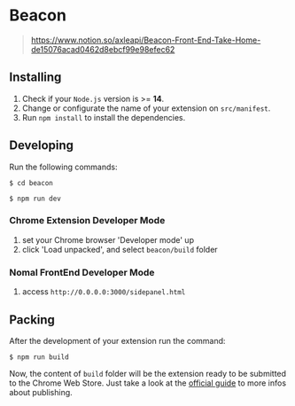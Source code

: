 # Beacon

> https://www.notion.so/axleapi/Beacon-Front-End-Take-Home-de15076acad0462d8ebcf99e98efec62

## Installing

1. Check if your `Node.js` version is >= **14**.
2. Change or configurate the name of your extension on `src/manifest`.
3. Run `npm install` to install the dependencies.

## Developing

Run the following commands:

```shell
$ cd beacon

$ npm run dev
```

### Chrome Extension Developer Mode

1. set your Chrome browser 'Developer mode' up
2. click 'Load unpacked', and select `beacon/build` folder

### Nomal FrontEnd Developer Mode

1. access `http://0.0.0.0:3000/sidepanel.html`

## Packing

After the development of your extension run the command:

```shell
$ npm run build
```

Now, the content of `build` folder will be the extension ready to be submitted to the Chrome Web Store. Just take a look at the [official guide](https://developer.chrome.com/webstore/publish) to more infos about publishing.
